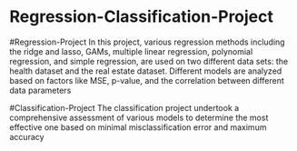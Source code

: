 # Regression-Classification-Project

#Regression-Project
In this project, various regression methods including the ridge and lasso, GAMs, multiple linear regression, polynomial regression, and simple regression, are used on two different data sets: the health dataset and the real estate dataset. 
Different models are analyzed based on factors like MSE, p-value, and the correlation between different data parameters 

#Classification-Project
The classification project undertook a comprehensive assessment of various models to determine the most effective one based on minimal misclassification error and maximum accuracy

